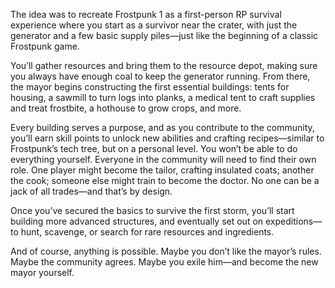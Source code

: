 
The idea was to recreate Frostpunk 1 as a first-person RP survival experience where you start as a survivor near the crater, with just the generator and a few basic supply piles—just like the beginning of a classic Frostpunk game.

You’ll gather resources and bring them to the resource depot, making sure you always have enough coal to keep the generator running. From there, the mayor begins constructing the first essential buildings: tents for housing, a sawmill to turn logs into planks, a medical tent to craft supplies and treat frostbite, a hothouse to grow crops, and more.

Every building serves a purpose, and as you contribute to the community, you’ll earn skill points to unlock new abilities and crafting recipes—similar to Frostpunk’s tech tree, but on a personal level.
You won’t be able to do everything yourself. Everyone in the community will need to find their own role. One player might become the tailor, crafting insulated coats; another the cook; someone else might train to become the doctor. No one can be a jack of all trades—and that’s by design.

Once you’ve secured the basics to survive the first storm, you’ll start building more advanced structures, and eventually set out on expeditions—to hunt, scavenge, or search for rare resources and ingredients.

And of course, anything is possible. Maybe you don’t like the mayor’s rules. Maybe the community agrees. Maybe you exile him—and become the new mayor yourself.